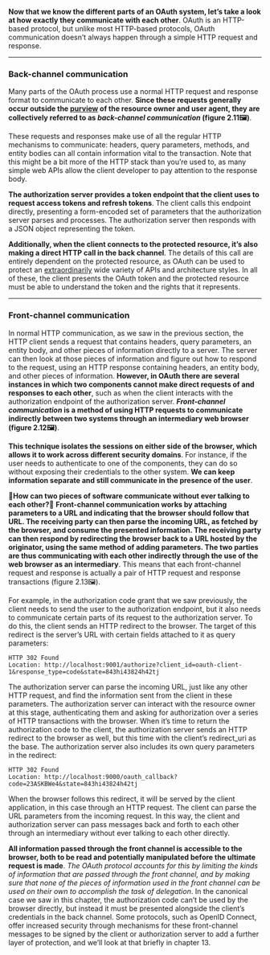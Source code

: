 **Now that we know the different parts of an OAuth system, let’s take a look at how exactly they communicate with each other**. OAuth is an HTTP-based protocol, but unlike most HTTP-based protocols, OAuth communication doesn’t always happen through a simple HTTP request and response.

---

### Back-channel communication

Many parts of the OAuth process use a normal HTTP request and response format to communicate to each other. **Since these requests generally occur outside the [purview](https://dictionary.cambridge.org/us/dictionary/english/purview) of the resource owner and user agent, they are collectively referred to as *back-channel communication* (figure 2.11:framed_picture:)**.

These requests and responses make use of all the regular HTTP mechanisms to communicate: headers, query parameters, methods, and entity bodies can all contain information vital to the transaction. Note that this might be a bit more of the HTTP stack than you’re used to, as many simple web APIs allow the client developer to pay attention to the response body.

**The authorization server provides a token endpoint that the client uses to request access tokens and refresh tokens**. The client calls this endpoint directly, presenting a form-encoded set of parameters that the authorization server parses and processes. The authorization server then responds with a JSON object representing the token.

**Additionally, when the client connects to the protected resource, it’s also making a direct HTTP call in the back channel**. The details of this call are entirely dependent on the protected resource, as OAuth can be used to protect an [extraordinarily](https://dictionary.cambridge.org/us/dictionary/english/extraordinarily) wide variety of APIs and architecture styles. In all of these, the client presents the OAuth token and the protected resource must be able to understand the token and the rights that it represents.

---

### Front-channel communication

In normal HTTP communication, as we saw in the previous section, the HTTP client sends a request that contains headers, query parameters, an entity body, and other pieces of information directly to a server. The server can then look at those pieces of information and figure out how to respond to the request, using an HTTP response containing headers, an entity body, and other pieces of information. **However, in OAuth there are several instances in which two components cannot make direct requests of and responses to each other**, such as when the client interacts with the authorization endpoint of the authorization server. ***Front-channel communication* is a method of using HTTP requests to communicate indirectly between two systems through an intermediary web browser (figure 2.12:framed_picture:)**.

**This technique isolates the sessions on either side of the browser, which allows it to work across different security domains**. For instance, if the user needs to authenticate to one of the components, they can do so without exposing their credentials to the other system. **We can keep information separate and still communicate in the presence of the user**.

**:key:How can two pieces of software communicate without ever talking to each other?:key:** **Front-channel communication works by attaching parameters to a URL and indicating that the browser should follow that URL. The receiving party can then parse the incoming URL, as fetched by the browser, and consume the presented information. The receiving party can then respond by redirecting the browser back to a URL hosted by the originator, using the same method of adding parameters. The two parties are thus communicating with each other indirectly through the use of the web browser as an intermediary**. This means that each front-channel request and response is actually a pair of HTTP request and response transactions (figure 2.13:framed_picture:).

For example, in the authorization code grant that we saw previously, the client needs to send the user to the authorization endpoint, but it also needs to communicate certain parts of its request to the authorization server. To do this, the client sends an HTTP redirect to the browser. The target of this redirect is the server’s URL with certain fields attached to it as query parameters:

```http
HTTP 302 Found 
Location: http://localhost:9001/authorize?client_id=oauth-client-1&response_type=code&state=843hi43824h42tj
```

The authorization server can parse the incoming URL, just like any other HTTP request, and find the information sent from the client in these parameters. The authorization server can interact with the resource owner at this stage, authenticating them and asking for authorization over a series of HTTP transactions with the browser. When it’s time to return the authorization code to the client, the authorization server sends an HTTP redirect to the browser as well, but this time with the client’s redirect_uri as the base. The authorization server also includes its own query parameters in the redirect:

```http
HTTP 302 Found
Location: http://localhost:9000/oauth_callback?code=23ASKBWe4&state=843hi43824h42tj
```

When the browser follows this redirect, it will be served by the client application, in this case through an HTTP request. The client can parse the URL parameters from the incoming request. In this way, the client and authorization server can pass messages back and forth to each other through an intermediary without ever talking to each other directly.

**All information passed through the front channel is accessible to the browser, both to be read and potentially manipulated before the ultimate request is made**. *The OAuth protocol accounts for this by limiting the kinds of information that are passed through the front channel, and by making sure that none of the pieces of information used in the front channel can be used on their own to accomplish the task of delegation*. In the canonical case we saw in this chapter, the authorization code can’t be used by the browser directly, but instead it must be presented alongside the client’s credentials in the back channel. Some protocols, such as OpenID Connect, offer increased security through mechanisms for these front-channel messages to be signed by the client or authorization server to add a further layer of protection, and we’ll look at that briefly in chapter 13.

